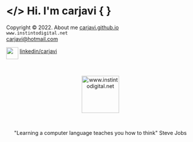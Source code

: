 # </> Hi. I'm carjavi { }
Copyright &copy; 2022. About me [carjavi.github.io](https://carjavi.github.io/) <br>
```www.instintodigital.net``` <br>
carjavi@hotmail.com 
<br>

<img  align="middle" width="32" height="32" src="https://raw.githubusercontent.com/carjavi/carjavi/master/img/linkedin.svg"> [linkedin/carjavi](https://www.linkedin.com/in/carjavi/)

<br>
<p align="center">
    <a href="https://instintodigital.net/" target="_blank"><img src="https://raw.githubusercontent.com/carjavi/carjavi/master/img/developer.png" height="100" alt="www.instintodigital.net"></a>
</p>
<br>
<p align="center">"Learning a computer language teaches you how to think" Steve Jobs </p>